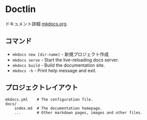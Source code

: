 # Doctlin

ドキュメント詳細 [mkdocs.org](https://www.mkdocs.org).

## コマンド

* `mkdocs new [dir-name]` - 新規プロジェクト作成
* `mkdocs serve` - Start the live-reloading docs server.
* `mkdocs build` - Build the documentation site.
* `mkdocs -h` - Print help message and exit.

## プロジェクトレイアウト

    mkdocs.yml    # The configuration file.
    docs/
        index.md  # The documentation homepage.
        ...       # Other markdown pages, images and other files.

